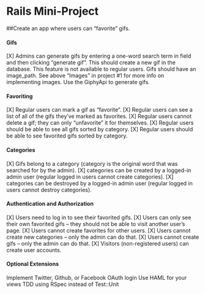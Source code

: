 # Rails Mini-Project

##Create an app where users can “favorite” gifs.

#### Gifs

[X] Admins can generate gifs by entering a one-word search term in field and then clicking “generate gif”. This should create a new gif in the database. This feature is not available to regular users.
Gifs should have an image_path. See above “Images” in project #1 for more info on implementing images.
Use the GiphyApi to generate gifs.

#### Favoriting

[X] Regular users can mark a gif as “favorite”.
[X] Regular users can see a list of all of the gifs they’ve marked as favorites.
[X] Regular users cannot delete a gif; they can only “unfavorite” it for themselves.
[X] Regular users should be able to see all gifs sorted by category.
[X] Regular users should be able to see favorited gifs sorted by category.

#### Categories

[X] Gifs belong to a category (category is the original word that was searched for by the admin).
[X] categories can be created by a logged-in admin user (regular logged in users cannot create categories).
[X] categories can be destroyed by a logged-in admin user (regular logged in users cannot destroy categories).

#### Authentication and Authorization

[X] Users need to log in to see their favorited gifs.
[X] Users can only see their own favorited gifs – they should not be able to visit another user’s page.
[X] Users cannot create favorites for other users.
[X] Users cannot create new categories – only the admin can do that.
[X] Users cannot create gifs – only the admin can do that.
[X] Visitors (non-registered users) can create user accounts.

#### Optional Extensions

Implement Twitter, Github, or Facebook OAuth login
Use HAML for your views
TDD using RSpec instead of Test::Unit
